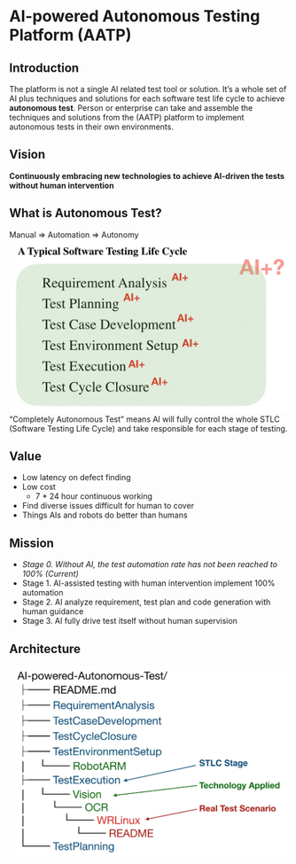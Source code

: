 # AI-powered Autonomous Testing Platform (AATP)

## Introduction
The platform is not a single AI related test tool or solution. It’s a whole set  of AI plus techniques and solutions for each software test life cycle to achieve **autonomous test**.  Person or enterprise can take and assemble the techniques and solutions from the (AATP) platform to implement autonomous tests in their own environments.

## Vision
**Continuously embracing new technologies to achieve AI-driven the tests without human intervention**

## What is Autonomous Test?
Manual => Automation => Autonomy
![](./Documents/Pictures/AI%2BSTLC.jpg)
“Completely Autonomous Test” means AI will fully control the whole STLC (Software Testing Life Cycle) and take responsible for each stage of testing.

## Value

- Low latency on defect finding
- Low cost
     - 7 * 24 hour continuous working
- Find diverse issues difficult for human to cover 
- Things AIs and robots do better than humans

## Mission
- *Stage 0. Without AI, the test automation rate has not been reached to 100% (Current)*
- Stage 1. AI-assisted testing with human intervention implement  100% automation
- Stage 2. AI analyze requirement, test plan and code generation with human guidance
- Stage 3. AI fully drive test itself without human supervision

## Architecture
![](./Documents/Pictures/Architecture.jpg)
